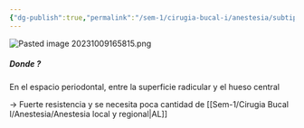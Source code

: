 ```yaml
---
{"dg-publish":true,"permalink":"/sem-1/cirugia-bucal-i/anestesia/subtipos-a-i/intraligamentosa/"}
---
```


![Pasted image 20231009165815.png](/img/user/Sem-1/Cirugia%20Bucal%20I/Medias/Pasted%20image%2020231009165815.png)

##### Donde ?
En el espacio periodontal, entre la superficie radicular y el hueso central

→ Fuerte resistencia y se necesita poca cantidad de [[Sem-1/Cirugia Bucal I/Anestesia/Anestesia local y regional\|AL]]
